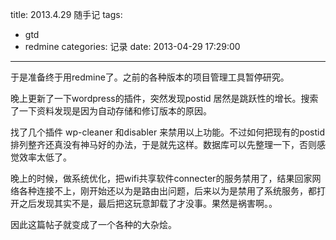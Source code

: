 title: 2013.4.29 随手记
tags: 
- gtd
- redmine
categories: 记录
date: 2013-04-29 17:29:00
---

于是准备终于用redmine了。之前的各种版本的项目管理工具暂停研究。

晚上更新了一下wordpress的插件，突然发现postid 居然是跳跃性的增长。搜索了一下资料发现是因为自动存储和修订版本的原因。

找了几个插件 wp-cleaner 和disabler 来禁用以上功能。不过如何把现有的postid 排列整齐还真没有神马好的办法，于是就先这样。数据库可以先整理一下，否则感觉效率太低了。
<!--more-->
晚上的时候，做系统优化，把wifi共享软件connecter的服务禁用了，结果回家网络各种连接不上，刚开始还以为是路由出问题，后来以为是禁用了系统服务，都打开之后发现其实不是，最后把这玩意卸载了才没事。果然是祸害啊。。

因此这篇帖子就变成了一个各种的大杂烩。